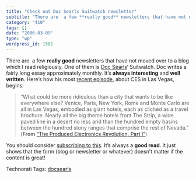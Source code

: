 ```yaml
---
title: "Check out Doc Searls Suitwatch newsletter"
subtitle: "There are  a few **really good** newsletters that have not moved over to a blog which I read religio..."
category: "410"
tags: []
date: "2006-03-09"
type: "wp"
wordpress_id: 1581
---
```

There are  a few **really good** newsletters that have not moved over to a blog which I read religiously. One of them is [Doc Searls](http://doc.weblogs.com/)‘ Suitwatch. Doc writes a fairly long essay approximately monthly. It’s **always interesting** and **well written**. Here’s how his most [recent episode](http://lists.ssc.com/pipermail/suitwatch/2006-February.txt), about CES in Las Vegas, begins:

> “What could be more ridiculous than a city that wants to be like everywhere else? Venice, Paris, New York, Rome and Monte Carlo are all in Las Vegas, embodied as giant hotels, each as clichéd as a travel brochure. Nearly all the big theme hotels front The Strip, a wide paved line in a desert no less arid than the hundred empty basins between the hundred stony ranges that comprise the rest of Nevada.” (**From** [“The Produced Electronics Revolution, Part I”](http://lists.ssc.com/pipermail/suitwatch/2006-February.txt))

You should consider [subscribing to this](http://lists.ssc.com/mailman/listinfo/suitwatch). It’s always a **good read**. It just shows that the form (blog or newsletter or whatever) doesn’t matter if the content is great!

Technorati Tags: [docsearls](http://www.technorati.com/tag/docsearls)